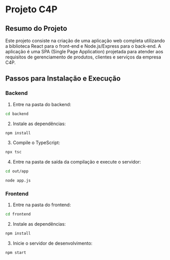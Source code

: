 # Projeto C4P

## Resumo do Projeto

Este projeto consiste na criação de uma aplicação web completa utilizando a biblioteca React para o front-end e Node.js/Express para o back-end. A aplicação é uma SPA (Single Page Application) projetada para atender aos requisitos de gerenciamento de produtos, clientes e serviços da empresa C4P.

## Passos para Instalação e Execução

### Backend

1. Entre na pasta do backend:
  ```bash
  cd backend
  ```

2. Instale as dependências:

  ```bash
  npm install
  ```

3. Compile o TypeScript:

  ```bash
  npx tsc
  ```

4. Entre na pasta de saída da compilação e execute o servidor:

```bash
cd out/app
```
```bash
node app.js
```

### Frontend

1. Entre na pasta do frontend:

  ```bash
  cd frontend
  ```

2. Instale as dependências:

  ```bash
  npm install
  ```

3. Inicie o servidor de desenvolvimento:

  ```bash
  npm start
  ```
